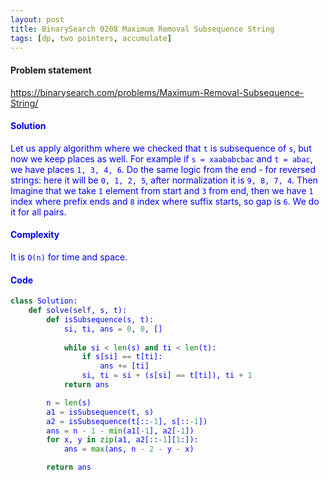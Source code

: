```yaml
---
layout: post
title: BinarySearch 0208 Maximum Removal Subsequence String
tags: [dp, two pointers, accumulate]
---
```


#### Problem statement

<a href="https://binarysearch.com/problems/Maximum-Removal-Subsequence-String/"> <font color = blue>https://binarysearch.com/problems/Maximum-Removal-Subsequence-String/

#### Solution
Let us apply algorithm where we checked that `t` is subsequence of `s`, but now we keep places as well. For example if `s = xaababcbac` and `t = abac`, we have places `1, 3, 4, 6`. Do the same logic from the end - for reversed strings: here it will be `0, 1, 2, 5`, after normalization it is `9, 8, 7, 4`. Then Imagine that we take `1` element from start and `3` from end, then we have `1` index where prefix ends and `8` index where suffix starts, so gap is `6`. We do it for all pairs.

#### Complexity
It is `O(n)` for time and space.

#### Code
```python
class Solution:
    def solve(self, s, t):
        def isSubsequence(s, t):
            si, ti, ans = 0, 0, []
            
            while si < len(s) and ti < len(t):
                if s[si] == t[ti]:
                    ans += [ti]
                si, ti = si + (s[si] == t[ti]), ti + 1
            return ans

        n = len(s)
        a1 = isSubsequence(t, s) 
        a2 = isSubsequence(t[::-1], s[::-1])
        ans = n - 1 - min(a1[-1], a2[-1])
        for x, y in zip(a1, a2[::-1][1:]):
            ans = max(ans, n - 2 - y - x)

        return ans
```
